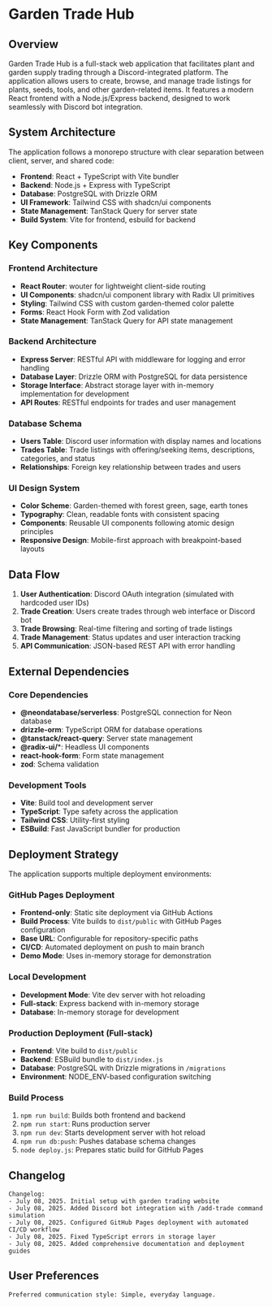 # Garden Trade Hub

## Overview

Garden Trade Hub is a full-stack web application that facilitates plant and garden supply trading through a Discord-integrated platform. The application allows users to create, browse, and manage trade listings for plants, seeds, tools, and other garden-related items. It features a modern React frontend with a Node.js/Express backend, designed to work seamlessly with Discord bot integration.

## System Architecture

The application follows a monorepo structure with clear separation between client, server, and shared code:

- **Frontend**: React + TypeScript with Vite bundler
- **Backend**: Node.js + Express with TypeScript
- **Database**: PostgreSQL with Drizzle ORM
- **UI Framework**: Tailwind CSS with shadcn/ui components
- **State Management**: TanStack Query for server state
- **Build System**: Vite for frontend, esbuild for backend

## Key Components

### Frontend Architecture
- **React Router**: wouter for lightweight client-side routing
- **UI Components**: shadcn/ui component library with Radix UI primitives
- **Styling**: Tailwind CSS with custom garden-themed color palette
- **Forms**: React Hook Form with Zod validation
- **State Management**: TanStack Query for API state management

### Backend Architecture
- **Express Server**: RESTful API with middleware for logging and error handling
- **Database Layer**: Drizzle ORM with PostgreSQL for data persistence
- **Storage Interface**: Abstract storage layer with in-memory implementation for development
- **API Routes**: RESTful endpoints for trades and user management

### Database Schema
- **Users Table**: Discord user information with display names and locations
- **Trades Table**: Trade listings with offering/seeking items, descriptions, categories, and status
- **Relationships**: Foreign key relationship between trades and users

### UI Design System
- **Color Scheme**: Garden-themed with forest green, sage, earth tones
- **Typography**: Clean, readable fonts with consistent spacing
- **Components**: Reusable UI components following atomic design principles
- **Responsive Design**: Mobile-first approach with breakpoint-based layouts

## Data Flow

1. **User Authentication**: Discord OAuth integration (simulated with hardcoded user IDs)
2. **Trade Creation**: Users create trades through web interface or Discord bot
3. **Trade Browsing**: Real-time filtering and sorting of trade listings
4. **Trade Management**: Status updates and user interaction tracking
5. **API Communication**: JSON-based REST API with error handling

## External Dependencies

### Core Dependencies
- **@neondatabase/serverless**: PostgreSQL connection for Neon database
- **drizzle-orm**: TypeScript ORM for database operations
- **@tanstack/react-query**: Server state management
- **@radix-ui/***: Headless UI components
- **react-hook-form**: Form state management
- **zod**: Schema validation

### Development Tools
- **Vite**: Build tool and development server
- **TypeScript**: Type safety across the application
- **Tailwind CSS**: Utility-first styling
- **ESBuild**: Fast JavaScript bundler for production

## Deployment Strategy

The application supports multiple deployment environments:

### GitHub Pages Deployment
- **Frontend-only**: Static site deployment via GitHub Actions
- **Build Process**: Vite builds to `dist/public` with GitHub Pages configuration
- **Base URL**: Configurable for repository-specific paths
- **CI/CD**: Automated deployment on push to main branch
- **Demo Mode**: Uses in-memory storage for demonstration

### Local Development
- **Development Mode**: Vite dev server with hot reloading
- **Full-stack**: Express backend with in-memory storage
- **Database**: In-memory storage for development

### Production Deployment (Full-stack)
- **Frontend**: Vite build to `dist/public`
- **Backend**: ESBuild bundle to `dist/index.js`
- **Database**: PostgreSQL with Drizzle migrations in `/migrations`
- **Environment**: NODE_ENV-based configuration switching

### Build Process
1. `npm run build`: Builds both frontend and backend
2. `npm run start`: Runs production server
3. `npm run dev`: Starts development server with hot reload
4. `npm run db:push`: Pushes database schema changes
5. `node deploy.js`: Prepares static build for GitHub Pages

## Changelog

```
Changelog:
- July 08, 2025. Initial setup with garden trading website
- July 08, 2025. Added Discord bot integration with /add-trade command simulation
- July 08, 2025. Configured GitHub Pages deployment with automated CI/CD workflow
- July 08, 2025. Fixed TypeScript errors in storage layer
- July 08, 2025. Added comprehensive documentation and deployment guides
```

## User Preferences

```
Preferred communication style: Simple, everyday language.
```